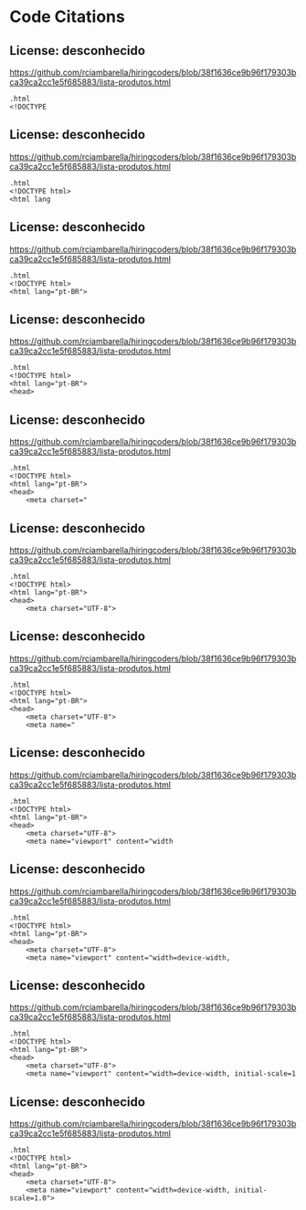 # Code Citations

## License: desconhecido
https://github.com/rciambarella/hiringcoders/blob/38f1636ce9b96f179303bca39ca2cc1e5f685883/lista-produtos.html

```
.html
<!DOCTYPE
```


## License: desconhecido
https://github.com/rciambarella/hiringcoders/blob/38f1636ce9b96f179303bca39ca2cc1e5f685883/lista-produtos.html

```
.html
<!DOCTYPE html>
<html lang
```


## License: desconhecido
https://github.com/rciambarella/hiringcoders/blob/38f1636ce9b96f179303bca39ca2cc1e5f685883/lista-produtos.html

```
.html
<!DOCTYPE html>
<html lang="pt-BR">
```


## License: desconhecido
https://github.com/rciambarella/hiringcoders/blob/38f1636ce9b96f179303bca39ca2cc1e5f685883/lista-produtos.html

```
.html
<!DOCTYPE html>
<html lang="pt-BR">
<head>
```


## License: desconhecido
https://github.com/rciambarella/hiringcoders/blob/38f1636ce9b96f179303bca39ca2cc1e5f685883/lista-produtos.html

```
.html
<!DOCTYPE html>
<html lang="pt-BR">
<head>
    <meta charset="
```


## License: desconhecido
https://github.com/rciambarella/hiringcoders/blob/38f1636ce9b96f179303bca39ca2cc1e5f685883/lista-produtos.html

```
.html
<!DOCTYPE html>
<html lang="pt-BR">
<head>
    <meta charset="UTF-8">
```


## License: desconhecido
https://github.com/rciambarella/hiringcoders/blob/38f1636ce9b96f179303bca39ca2cc1e5f685883/lista-produtos.html

```
.html
<!DOCTYPE html>
<html lang="pt-BR">
<head>
    <meta charset="UTF-8">
    <meta name="
```


## License: desconhecido
https://github.com/rciambarella/hiringcoders/blob/38f1636ce9b96f179303bca39ca2cc1e5f685883/lista-produtos.html

```
.html
<!DOCTYPE html>
<html lang="pt-BR">
<head>
    <meta charset="UTF-8">
    <meta name="viewport" content="width
```


## License: desconhecido
https://github.com/rciambarella/hiringcoders/blob/38f1636ce9b96f179303bca39ca2cc1e5f685883/lista-produtos.html

```
.html
<!DOCTYPE html>
<html lang="pt-BR">
<head>
    <meta charset="UTF-8">
    <meta name="viewport" content="width=device-width,
```


## License: desconhecido
https://github.com/rciambarella/hiringcoders/blob/38f1636ce9b96f179303bca39ca2cc1e5f685883/lista-produtos.html

```
.html
<!DOCTYPE html>
<html lang="pt-BR">
<head>
    <meta charset="UTF-8">
    <meta name="viewport" content="width=device-width, initial-scale=1
```


## License: desconhecido
https://github.com/rciambarella/hiringcoders/blob/38f1636ce9b96f179303bca39ca2cc1e5f685883/lista-produtos.html

```
.html
<!DOCTYPE html>
<html lang="pt-BR">
<head>
    <meta charset="UTF-8">
    <meta name="viewport" content="width=device-width, initial-scale=1.0">
```

